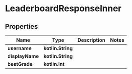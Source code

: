 
# LeaderboardResponseInner

## Properties
| Name | Type | Description | Notes |
| ------------ | ------------- | ------------- | ------------- |
| **username** | **kotlin.String** |  |  |
| **displayName** | **kotlin.String** |  |  |
| **bestGrade** | **kotlin.Int** |  |  |



